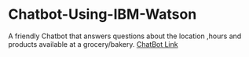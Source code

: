 # Chatbot-Using-IBM-Watson
A friendly Chatbot that answers questions about the location ,hours and products available at a grocery/bakery.
[ChatBot Link](https://ibm.co/3rdo4Rz)
